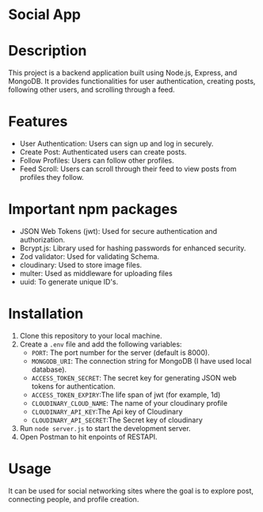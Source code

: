 # Social App
# Description
This project is a backend application built using Node.js, Express, and MongoDB. It provides functionalities for user authentication, creating posts, following other users, and scrolling through a feed.

# Features
- User Authentication: Users can sign up and log in securely.
- Create Post: Authenticated users can create posts.
- Follow Profiles: Users can follow other profiles.
- Feed Scroll: Users can scroll through their feed to view posts from profiles they follow.

# Important npm packages
- JSON Web Tokens (jwt): Used for secure authentication and authorization.
- Bcrypt.js: Library used for hashing passwords for enhanced security.
- Zod validator: Used for validating Schema.
- cloudinary: Used to store image files.
- multer: Used as middleware for uploading files
- uuid: To generate unique ID's.

# Installation
1. Clone this repository to your local machine.
2. Create a `.env` file and add the following variables:
    - `PORT`: The port number for the server (default is 8000).
    - `MONGODB_URI`: The connection string for MongoDB (I have used local database).
    - `ACCESS_TOKEN_SECRET`: The secret key for generating JSON web tokens for authentication.
    - `ACCESS_TOKEN_EXPIRY`:The life span of jwt (for example, 1d)
    - `CLOUDINARY_CLOUD_NAME`: The name of your cloudinary profile
    - `CLOUDINARY_API_KEY`:The Api key of Cloudinary
    - `CLOUDINARY_API_SECRET`:The Secret key of cloudinary
4. Run `node server.js` to start the development server.
5. Open Postman to hit enpoints of RESTAPI.

# Usage
It can be used for social networking sites where the goal is to explore post, connecting people, and profile creation.
